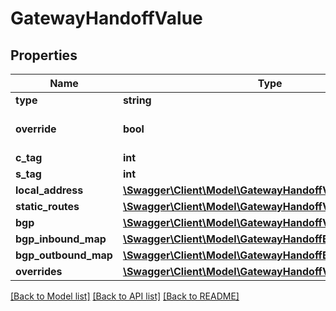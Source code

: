 # GatewayHandoffValue

## Properties
Name | Type | Description | Notes
------------ | ------------- | ------------- | -------------
**type** | **string** |  | [optional] 
**override** | **bool** |  | [optional] [default to false]
**c_tag** | **int** |  | [optional] 
**s_tag** | **int** |  | [optional] 
**local_address** | [**\Swagger\Client\Model\GatewayHandoffValueLocalAddress**](GatewayHandoffValueLocalAddress.md) |  | [optional] 
**static_routes** | [**\Swagger\Client\Model\GatewayHandoffValueStaticRoutes**](GatewayHandoffValueStaticRoutes.md) |  | [optional] 
**bgp** | [**\Swagger\Client\Model\GatewayHandoffValueBgp**](GatewayHandoffValueBgp.md) |  | [optional] 
**bgp_inbound_map** | [**\Swagger\Client\Model\GatewayHandoffBgpRulesMap**](GatewayHandoffBgpRulesMap.md) |  | [optional] 
**bgp_outbound_map** | [**\Swagger\Client\Model\GatewayHandoffBgpRulesMap**](GatewayHandoffBgpRulesMap.md) |  | [optional] 
**overrides** | [**\Swagger\Client\Model\GatewayHandoffValueOverrides**](GatewayHandoffValueOverrides.md) |  | [optional] 

[[Back to Model list]](../README.md#documentation-for-models) [[Back to API list]](../README.md#documentation-for-api-endpoints) [[Back to README]](../README.md)


